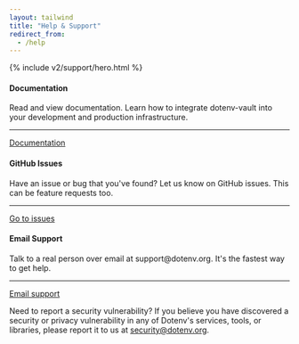 ```yaml
---
layout: tailwind
title: "Help & Support"
redirect_from:
  - /help
---
```


{% include v2/support/hero.html %}

<section class="max-w-5xl mx-auto mt-20 flex flex-col px-5">
  <div class="grid grid-cols-1 gap-4 md:grid-cols-3 md:gap-0">
    <div class="flex flex-col border border-zinc-800 p-4">
      <div class="grow">
        <h4 class="font-bold text-zinc-100">Documentation</h4>
        <p>Read and view documentation. Learn how to integrate dotenv-vault into your development and production infrastructure.</p>
      </div>
      <div class="flex-none">
        <hr class="border-zinc-800 mb-4">
        <a href="https://github.com/dotenv-org/dotenv-vault/issues" aria-describedby="tier-starter" class="my-3 rounded-md py-2 px-3 text-center text-sm font-semibold leading-6 text-white bg-zinc-800 hover:bg-zinc-700">Documentation</a>
      </div>
    </div>
    <div class="flex flex-col border border-zinc-800 p-4">
      <div class="grow">
        <h4 class="font-bold text-zinc-100">GitHub Issues</h4>
        <p>Have an issue or bug that you've found? Let us know on GitHub issues. This can be feature requests too.</p>
      </div>
      <div class="flex-none">
        <hr class="border-zinc-800 mb-4">
        <a href="https://github.com/dotenv-org/dotenv-vault/issues" aria-describedby="tier-starter" class="my-3 rounded-md py-2 px-3 text-center text-sm font-semibold leading-6 text-white bg-zinc-800 hover:bg-zinc-700">Go to issues</a>
      </div>
    </div>
    <div class="flex flex-col border border-zinc-800 p-4">
      <div class="grow">
        <h4 class="font-bold text-zinc-100">Email Support</h4>
        <p>Talk to a real person over email at support@dotenv.org. It's the fastest way to get help.</p>
      </div>
      <div class="flex-none">
        <hr class="border-zinc-800 mb-4">
        <a href="mailto:support@dotenv.org" aria-describedby="tier-starter" class="my-3 rounded-md py-2 px-3 text-center text-sm font-semibold leading-6 text-white bg-zinc-800 hover:bg-zinc-700">Email support</a>
      </div>
    </div>
  </div>
  <p class="my-4 text-zinc-200"><span class="font-bold">Need to report a security vulnerability?</span> If you believe you have discovered a security or privacy vulnerability in any of Dotenv's services, tools, or libraries, please report it to us at <a href="mailto:security@dotenv.org">security@dotenv.org</a>.</p>
</section>
